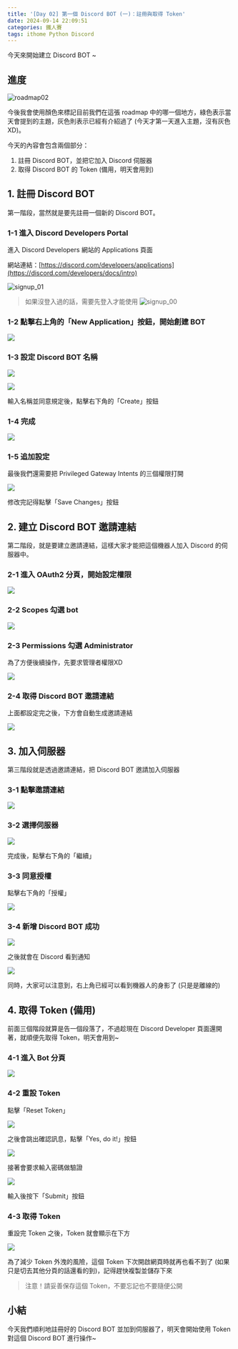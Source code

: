 ```yaml
---
title: '[Day 02] 第一個 Discord BOT (一)：註冊與取得 Token'
date: 2024-09-14 22:09:51
categories: 鐵人賽
tags: ithome Python Discord
---
```


今天來開始建立 Discord BOT ~

<!-- more -->

## 進度
![roadmap02](https://firebasestorage.googleapis.com/v0/b/images-7e754.appspot.com/o/ithome_2024%2F02_roadmap.jpg?alt=media&token=b665a226-e247-47a6-a175-ba48857bdfd0)

今後我會使用顏色來標記目前我們在這張 roadmap 中的哪一個地方，綠色表示當天會提到的主題，灰色則表示已經有介紹過了 (今天才第一天進入主題，沒有灰色 XD)。

今天的內容會包含兩個部分：
1. 註冊 Discord BOT，並把它加入 Discord 伺服器
2. 取得 Discord BOT 的 Token (備用，明天會用到)

## 1. 註冊 Discord BOT

第一階段，當然就是要先註冊一個新的 Discord BOT。

### 1-1 進入 Discord Developers Portal

進入 Discord Developers 網站的 Applications 頁面

網站連結：[https://discord.com/developers/applications](https://discord.com/developers/docs/intro)

![signup_01](https://firebasestorage.googleapis.com/v0/b/images-7e754.appspot.com/o/ithome_2024%2F02_signup_01.png?alt=media&token=65905a8b-b584-45dc-84dc-0d09b5542702)

> 如果沒登入過的話，需要先登入才能使用
> ![signup_00](https://firebasestorage.googleapis.com/v0/b/images-7e754.appspot.com/o/ithome_2024%2F02_signup_00.png?alt=media&token=d172cc79-af45-43d0-9557-7c01828a6bf5)

### 1-2 點擊右上角的「New Application」按鈕，開始創建 BOT

![](https://firebasestorage.googleapis.com/v0/b/images-7e754.appspot.com/o/ithome_2024%2F02_signup_01-2.png?alt=media&token=7b93d5e0-8a84-4413-9836-0782a726fa8b)

### 1-3 設定 Discord BOT 名稱

![](https://firebasestorage.googleapis.com/v0/b/images-7e754.appspot.com/o/ithome_2024%2F02_signup_02.png?alt=media&token=1b5fe040-bf62-487d-bdff-4d1cbc713361)

![](https://firebasestorage.googleapis.com/v0/b/images-7e754.appspot.com/o/ithome_2024%2F02_signup_03.png?alt=media&token=3f67d118-eab4-4014-8614-fe637a55dce8)

輸入名稱並同意規定後，點擊右下角的「Create」按鈕

### 1-4 完成

![](https://firebasestorage.googleapis.com/v0/b/images-7e754.appspot.com/o/ithome_2024%2F02_signup_04.png?alt=media&token=47d003e7-c197-4972-acb5-a04b4106722d)

### 1-5 追加設定

最後我們還需要把 Privileged Gateway Intents 的三個權限打開

![](https://firebasestorage.googleapis.com/v0/b/images-7e754.appspot.com/o/ithome_2024%2F02_signup_06.png?alt=media&token=e3de9bd1-bd12-4579-8b39-b7837701ba02)

修改完記得點擊「Save Changes」按鈕

## 2. 建立 Discord BOT 邀請連結

第二階段，就是要建立邀請連結，這樣大家才能把這個機器人加入 Discord 的伺服器中。

### 2-1 進入 OAuth2 分頁，開始設定權限

![](https://firebasestorage.googleapis.com/v0/b/images-7e754.appspot.com/o/ithome_2024%2F02_url_01.png?alt=media&token=01ae02bc-76f8-4b61-9489-1d4d32648ae3)

### 2-2 Scopes 勾選 bot

![](https://firebasestorage.googleapis.com/v0/b/images-7e754.appspot.com/o/ithome_2024%2F02_url_02.png?alt=media&token=769ab7a5-8e6f-4713-8ea8-a17b4fb36293)

### 2-3 Permissions 勾選 Administrator

為了方便後續操作，先要求管理者權限XD

![](https://firebasestorage.googleapis.com/v0/b/images-7e754.appspot.com/o/ithome_2024%2F02_url_03.png?alt=media&token=0aff2ac2-8efa-409e-9201-fd08a299cff8)

### 2-4 取得 Discord BOT 邀請連結

上面都設定完之後，下方會自動生成邀請連結

![](https://firebasestorage.googleapis.com/v0/b/images-7e754.appspot.com/o/ithome_2024%2F02_url_04.png?alt=media&token=b2691ee2-243c-46f7-ab88-5c0045706bee)

## 3. 加入伺服器

第三階段就是透過邀請連結，把 Discord BOT 邀請加入伺服器

### 3-1 點擊邀請連結

![](https://firebasestorage.googleapis.com/v0/b/images-7e754.appspot.com/o/ithome_2024%2F02_invite_01.png?alt=media&token=b22a30c6-2c83-4972-88cb-cd399615b227)

### 3-2 選擇伺服器

![](https://firebasestorage.googleapis.com/v0/b/images-7e754.appspot.com/o/ithome_2024%2F02_invite_02.png?alt=media&token=d0345b4f-85ad-45db-b844-e5dd5422637a)

完成後，點擊右下角的「繼續」

### 3-3 同意授權

點擊右下角的「授權」

![](https://firebasestorage.googleapis.com/v0/b/images-7e754.appspot.com/o/ithome_2024%2F02_invite_03.png?alt=media&token=396c65fd-3c42-4988-8bcb-ea0688a3814b)

### 3-4 新增 Discord BOT 成功

![](https://firebasestorage.googleapis.com/v0/b/images-7e754.appspot.com/o/ithome_2024%2F02_invite_04.png?alt=media&token=499b40f6-edcc-4ccf-93f3-fd2367664fe1)

之後就會在 Discord 看到通知

![](https://firebasestorage.googleapis.com/v0/b/images-7e754.appspot.com/o/ithome_2024%2F02_invite_05.png?alt=media&token=085d1160-ba95-4485-9217-48c6614c24b9)

同時，大家可以注意到，右上角已經可以看到機器人的身影了 (只是是離線的)

## 4. 取得 Token (備用)

前面三個階段就算是告一個段落了，不過趁現在 Discord Developer 頁面還開著，就順便先取得 Token，明天會用到~

### 4-1 進入 Bot 分頁

![](https://firebasestorage.googleapis.com/v0/b/images-7e754.appspot.com/o/ithome_2024%2F02_token_01.png?alt=media&token=804223a8-261a-4a86-9145-9cd767db2ca6)

### 4-2 重設 Token

點擊「Reset Token」

![](https://firebasestorage.googleapis.com/v0/b/images-7e754.appspot.com/o/ithome_2024%2F02_token_01-2.png?alt=media&token=bf2b079a-4df3-4cfd-b1b4-b556e3c39427)

之後會跳出確認訊息，點擊「Yes, do it!」按鈕

![](https://firebasestorage.googleapis.com/v0/b/images-7e754.appspot.com/o/ithome_2024%2F02_token_02.png?alt=media&token=09c248a3-ae97-42ec-b3e4-033a85e55426)

接著會要求輸入密碼做驗證

![](https://firebasestorage.googleapis.com/v0/b/images-7e754.appspot.com/o/ithome_2024%2F02_token_03.png?alt=media&token=95eb8875-061d-4f30-a4b9-380a3a3d6028)

輸入後按下「Submit」按鈕

### 4-3 取得 Token

重設完 Token 之後，Token 就會顯示在下方

![](https://firebasestorage.googleapis.com/v0/b/images-7e754.appspot.com/o/ithome_2024%2F02_token_05.png?alt=media&token=18068833-5d28-4c6e-a45c-ba710de94ab1)

為了減少 Token 外洩的風險，這個 Token 下次開啟網頁時就再也看不到了 (如果只是切去其他分頁的話還看的到)，記得趕快複製並儲存下來

> 注意！請妥善保存這個 Token，不要忘記也不要隨便公開

## 小結

今天我們順利地註冊好的 Discord BOT 並加到伺服器了，明天會開始使用 Token 對這個 Discord BOT 進行操作~

